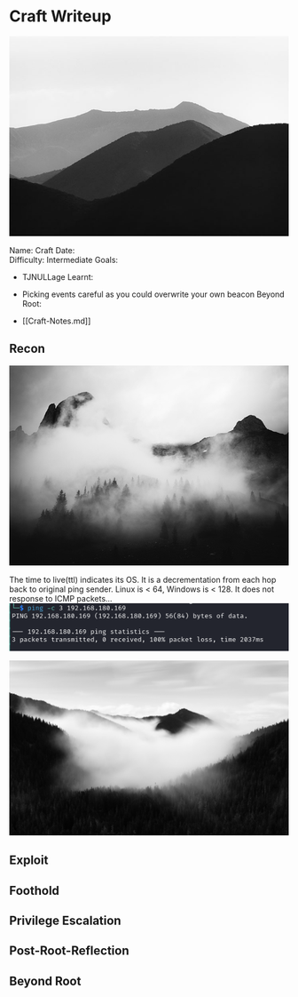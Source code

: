 # Craft Writeup

![](mountainscraft.jpg)

Name: Craft
Date:  
Difficulty:  Intermediate
Goals:  
- TJNULLage
Learnt:
- Picking events careful as you could overwrite your own beacon
Beyond Root:

- [[Craft-Notes.md]]
## Recon

![](mistycraft.jpg)

The time to live(ttl) indicates its OS. It is a decrementation from each hop back to original ping sender. Linux is < 64, Windows is < 128. It does not response to ICMP packets...
![ping](Screenshots/ping.png)

![](masthead.jpg)
## Exploit

## Foothold

## Privilege Escalation

## Post-Root-Reflection  

## Beyond Root


